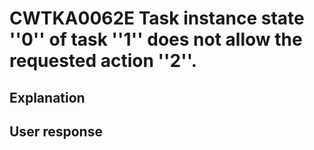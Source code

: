# CWTKA0062E Task instance state ''0'' of task ''1'' does not allow the requested action ''2''.

## Explanation

## User response